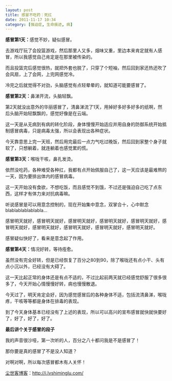 ```yaml
---
layout: post
title: 感冒不吃药：死扛
date: 2011-11-17 10:34
category: [强迫症, 生命痕迹, 病]
---
```

<strong>感冒第1天：</strong>感觉不妙，疑似感冒。

去游戏厅玩了会投篮游戏，然后那里人又多，烟味又重，里边本来肯定就有人感冒，所以我感觉自己肯定是在那里被传染的。

而且投篮完后感觉很热，就把外套也脱了，只穿了个短袖，然后回到家还热还吹了会风扇，上了会网，上完网感觉冷。

冷完之后就觉得不对劲，头脑感觉有点轻晕晕的，就知道可能要感冒了。

<strong>感冒第2天：</strong>鼻涕开流，头脑轻飘。

第2天就没出意外的华丽感冒了，清鼻涕流了1天，用掉好多好多好多的纸啊，然后头脑开始轻飘飘的，感觉好像是在云端。

这一天是从无病到有病的转化阶段，身体慢慢开始适应并用自身的防御系统开始抵制感冒病毒，只是病毒太强，所以会表现出各种症状。

今天靠意思上完一天班，然后用完最后一点力气吃过晚饭，然后回到家整个身子就软了，只想躺着，就连躺着也感觉累的慌。

<strong>感冒第3天：</strong>喉咙干咳，鼻孔发烫。

依然没吃药，各种难受各种扛，我都有点开始佩服自己了，这一天应该是最难熬的一天，因为要排出体内的感冒病毒。

这一天开始没有食欲，不想吃饭，而且感觉不到饿，不过还是强迫自己吃了点东西，这样才有体力来对抗病毒嘛。

听说感冒是可以用意念控制的，现在开始集中意念，双掌合十，心中默念blablablablablabla...

感冒明天就好，感冒明天就好，感冒明天就好，感冒明天就好，感冒明天就好，感冒明天就好，感冒明天就好，感冒明天就好，感冒明天就好，感冒明天就好。

感冒疑似快好了，看来是意念起了作用。

<strong>感冒第4天：</strong>情况好转，等待痊愈。

虽然没有完全好转，但是已经恢复了百分之80到90，除了喉咙还有点小干、头有点小沉以外，已经没有大碍了。

这一天比起正常的身体还是有点不适的，不过比起前两天就已经感觉舒服了很多很多了，今天开始心情慢慢好转，病也慢慢散退。

今天过了，明天肯定会好，因为感觉感冒后的各种身体不适，包括流清鼻涕，喉咙疼，干咳等等都是身体在排毒的表现。

到了今天身体基本已经没有了上述的表现，所以可以高兴的宣布感冒就快就快要好了，好了，好了，好了。

<strong>最后讲个关于感冒的段子</strong>

我的声音很沙哑，第一次听的人，百分之八十都问我是不是感冒了！

那你要是真的感冒了不是没人知道？

对啊对啊，所以每次感冒都木有人关怀！

<a href="http://i.lvshiminglu.com/">尘世客博客</a>：<a href="http://i.lvshiminglu.com/">http://i.lvshiminglu.com/</a>

